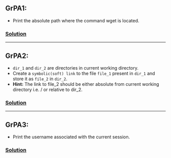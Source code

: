 ## GrPA1:
- Print the absolute path where the command wget is located.

### [Solution](https://github.com/alokg-812/IIT-Madras/blob/main/SystemCommands/Week2/GRPA/grpa1.bash)

---

## GrPA2:
- `dir_1` and `dir_2` are directories in current working directory.
- Create a `symbolic(soft) link` to the file `file_1` present in `dir_1` and store it as `file_2` in `dir_2`.
- **Hint:** The link to file_2 should be either absolute from current working directory i.e. / or relative to dir_2.

### [Solution](https://github.com/alokg-812/IIT-Madras/blob/main/SystemCommands/Week2/GRPA/grpa2.bash)

---

## GrPA3:
- Print the username associated with the current session.

### [Solution](https://github.com/alokg-812/IIT-Madras/blob/main/SystemCommands/Week2/GRPA/grpa3.bash)
